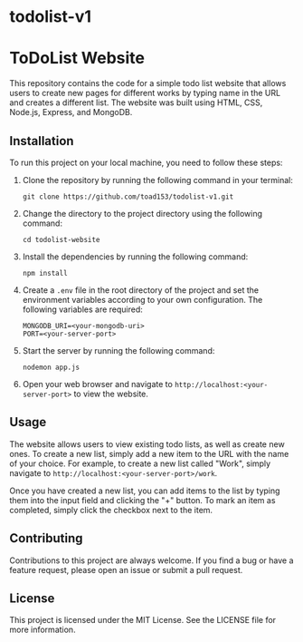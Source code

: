 # todolist-v1
# ToDoList Website

This repository contains the code for a simple todo list website that allows users to create new pages for different works by typing name in the URL and creates a different list. The website was built using HTML, CSS, Node.js, Express, and MongoDB.

## Installation

To run this project on your local machine, you need to follow these steps:

1. Clone the repository by running the following command in your terminal: 

    `git clone https://github.com/toad153/todolist-v1.git`

2. Change the directory to the project directory using the following command:

    `cd todolist-website`

3. Install the dependencies by running the following command:

    `npm install`

4. Create a `.env` file in the root directory of the project and set the environment variables according to your own configuration. The following variables are required:

    ```
    MONGODB_URI=<your-mongodb-uri>
    PORT=<your-server-port>
    ```

5. Start the server by running the following command:

    `nodemon app.js`

6. Open your web browser and navigate to `http://localhost:<your-server-port>` to view the website.

## Usage

The website allows users to view existing todo lists, as well as create new ones. To create a new list, simply add a new item to the URL with the name of your choice. For example, to create a new list called "Work", simply navigate to `http://localhost:<your-server-port>/work`.

Once you have created a new list, you can add items to the list by typing them into the input field and clicking the "+" button. To mark an item as completed, simply click the checkbox next to the item.

## Contributing

Contributions to this project are always welcome. If you find a bug or have a feature request, please open an issue or submit a pull request.

## License

This project is licensed under the MIT License. See the LICENSE file for more information.
